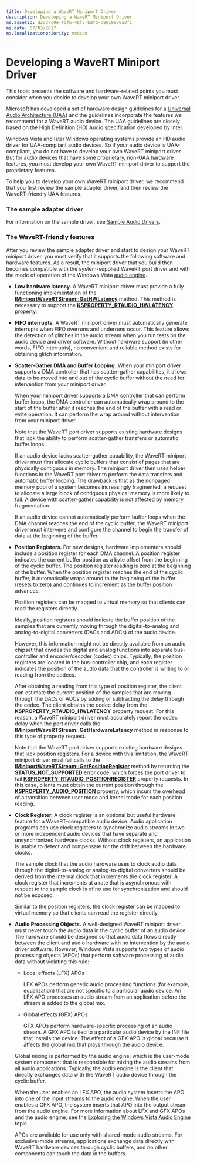 ```yaml
---
title: Developing a WaveRT Miniport Driver
description: Developing a WaveRT Miniport Driver
ms.assetid: d2d37c9e-fbfb-4bf3-bd7d-c8e19070a3f1
ms.date: 07/03/2017
ms.localizationpriority: medium
---
```


# Developing a WaveRT Miniport Driver


This topic presents the software and hardware-related points you must consider when you decide to develop your own WaveRT miniport driver.

Microsoft has developed a set of hardware design guidelines for a [Universal Audio Architecture (UAA)](https://download.microsoft.com/download/9/c/5/9c5b2167-8017-4bae-9fde-d599bac8184a/UAA_Guidelines.doc) and the guidelines incorporate the features we recommend for a WaveRT audio device. The UAA guidelines are closely based on the High Definition (HD) Audio specification developed by Intel.

Windows Vista and later Windows operating systems provide an HD audio driver for UAA-compliant audio devices. So if your audio device is UAA-compliant, you do not have to develop your own WaveRT miniport driver. But for audio devices that have some proprietary, non-UAA hardware features, you must develop your own WaveRT miniport driver to support the proprietary features.

To help you to develop your own WaveRT miniport driver, we recommend that you first review the sample adapter driver, and then review the WaveRT-friendly UAA features.

### <span id="the_sample_adapter_driver"></span><span id="THE_SAMPLE_ADAPTER_DRIVER"></span>The sample adapter driver

For information on the sample driver, see [Sample Audio Drivers](sample-audio-drivers.md).

### <span id="the_wavert_friendly_features"></span><span id="THE_WAVERT_FRIENDLY_FEATURES"></span>The WaveRT-friendly features

After you review the sample adapter driver and start to design your WaveRT miniport driver, you must verify that it supports the following software and hardware features. As a result, the miniport driver that you build then becomes compatible with the system-supplied WaveRT port driver and with the mode of operation of the Windows Vista [audio engine](exploring-the-windows-vista-audio-engine.md).

-   **Low hardware latency.** A WaveRT miniport driver must provide a fully functioning implementation of the [**IMiniportWaveRTStream::GetHWLatency**](/previous-versions/windows/hardware/drivers/ff536747(v=vs.85)) method. This method is necessary to support the [**KSPROPERTY\_RTAUDIO\_HWLATENCY**](./ksproperty-rtaudio-hwlatency.md) property.

-   **FIFO interrupts.** A WaveRT miniport driver must automatically generate interrupts when FIFO overruns and underruns occur. This feature allows the detection of glitches in the audio stream when you run tests on the audio device and driver software. Without hardware support (in other words, FIFO interrupts), no convenient and reliable method exists for obtaining glitch information.

-   **Scatter-Gather DMA and Buffer Looping.** When your miniport driver supports a DMA controller that has scatter-gather capabilities, it allows data to be moved into and out of the cyclic buffer without the need for intervention from your miniport driver.

    When your miniport driver supports a DMA controller that can perform buffer loops, the DMA controller can automatically wrap around to the start of the buffer after it reaches the end of the buffer with a read or write operation. It can perform the wrap around without intervention from your miniport driver.

    Note that the WaveRT port driver supports existing hardware designs that lack the ability to perform scatter-gather transfers or automatic buffer loops.

    If an audio device lacks scatter-gather capability, the WaveRT miniport driver must first allocate cyclic buffers that consist of pages that are physically contiguous in memory. The miniport driver then uses helper functions in the WaveRT port driver to perform the data transfers and automatic buffer looping. The drawback is that as the nonpaged memory pool of a system becomes increasingly fragmented, a request to allocate a large block of contiguous physical memory is more likely to fail. A device with scatter-gather capability is not affected by memory fragmentation.

    If an audio device cannot automatically perform buffer loops when the DMA channel reaches the end of the cyclic buffer, the WaveRT miniport driver must intervene and configure the channel to begin the transfer of data at the beginning of the buffer.

-   **Position Registers.** For new designs, hardware implementers should include a position register for each DMA channel. A position register indicates the current buffer position as a byte offset from the beginning of the cyclic buffer. The position register reading is zero at the beginning of the buffer. When the position register reaches the end of the cyclic buffer, it automatically wraps around to the beginning of the buffer (resets to zero) and continues to increment as the buffer position advances.

    Position registers can be mapped to virtual memory so that clients can read the registers directly.

    Ideally, position registers should indicate the buffer position of the samples that are currently moving through the digital-to-analog and analog-to-digital converters (DACs and ADCs) of the audio device.

    However, this information might not be directly available from an audio chipset that divides the digital and analog functions into separate bus-controller and encoder/decoder (codec) chips. Typically, the position registers are located in the bus-controller chip, and each register indicates the position of the audio data that the controller is writing to or reading from the codecs.

    After obtaining a reading from this type of position register, the client can estimate the current position of the samples that are moving through the DACs or ADCs by adding or subtracting the delay through the codec. The client obtains the codec delay from the **KSPROPERTY\_RTAUDIO\_HWLATENCY** property request. For this reason, a WaveRT miniport driver must accurately report the codec delay when the port driver calls the **IMiniportWaveRTStream::GetHardwareLatency** method in response to this type of property request.

    Note that the WaveRT port driver supports existing hardware designs that lack position registers. For a device with this limitation, the WaveRT miniport driver must fail calls to the [**IMiniportWaveRTStream::GetPositionRegister**](/previous-versions/windows/hardware/drivers/ff536752(v=vs.85)) method by returning the **STATUS\_NOT\_SUPPORTED** error code, which forces the port driver to fail [**KSPROPERTY\_RTAUDIO\_POSITIONREGISTER**](./ksproperty-rtaudio-positionregister.md) property requests. In this case, clients must obtain the current position through the [**KSPROPERTY\_AUDIO\_POSITION**](./ksproperty-audio-position.md) property, which incurs the overhead of a transition between user mode and kernel mode for each position reading.

-   **Clock Register.** A clock register is an optional but useful hardware feature for a WaveRT-compatible audio device. Audio application programs can use clock registers to synchronize audio streams in two or more independent audio devices that have separate and unsynchronized hardware clocks. Without clock registers, an application is unable to detect and compensate for the drift between the hardware clocks.

    The sample clock that the audio hardware uses to clock audio data through the digital-to-analog or analog-to-digital converters should be derived from the internal clock that increments the clock register. A clock register that increments at a rate that is asynchronous with respect to the sample clock is of no use for synchronization and should not be exposed.

    Similar to the position registers, the clock register can be mapped to virtual memory so that clients can read the register directly.

-   **Audio Processing Objects.** A well-designed WaveRT miniport driver must never touch the audio data in the cyclic buffer of an audio device. The hardware should be designed so that audio data flows directly between the client and audio hardware with no intervention by the audio driver software. However, Windows Vista supports two types of audio processing objects (APOs) that perform software processing of audio data without violating this rule:

    -   Local effects (LFX) APOs

        LFX APOs perform generic audio processing functions (for example, equalization) that are not specific to a particular audio device. An LFX APO processes an audio stream from an application before the stream is added to the global mix.

    -   Global effects (GFX) APOs

        GFX APOs perform hardware-specific processing of an audio stream. A GFX APO is tied to a particular audio device by the INF file that installs the device. The effect of a GFX APO is global because it affects the global mix that plays through the audio device.
    
    Global mixing is performed by the audio engine, which is the user-mode system component that is responsible for mixing the audio streams from all audio applications. Typically, the audio engine is the client that directly exchanges data with the WaveRT audio device through the cyclic buffer.

    When the user enables an LFX APO, the audio system inserts the APO into one of the input streams to the audio engine. When the user enables a GFX APO, the system inserts that APO into the output stream from the audio engine. For more information about LFX and GFX APOs and the audio engine, see the [Exploring the Windows Vista Audio Engine](exploring-the-windows-vista-audio-engine.md) topic.

    APOs are available for use only with shared-mode audio streams. For exclusive-mode streams, applications exchange data directly with WaveRT hardware devices through cyclic buffers, and no other components can touch the data in the buffers.

 

